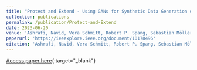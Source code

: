 ```yaml
---
title: "Protect and Extend - Using GANs for Synthetic Data Generation of Time-Series Medical Records"
collection: publications
permalink: /publication/Protect-and-Extend
date: 2023-06-20
venue: 'Ashrafi, Navid, Vera Schmitt, Robert P. Spang, Sebastian Möller, and Jan-Niklas Voigt-Antons. "Protect and Extend-Using GANs for Synthetic Data Generation of Time-Series Medical Records." In 2023 15th International Conference on Quality of Multimedia Experience (QoMEX), pp. 171-176. IEEE, 2023.'
paperurl: 'https://ieeexplore.ieee.org/document/10178496'
citation: 'Ashrafi, Navid, Vera Schmitt, Robert P. Spang, Sebastian Möller, and Jan-Niklas Voigt-Antons. "Protect and Extend-Using GANs for Synthetic Data Generation of Time-Series Medical Records." In 2023 15th International Conference on Quality of Multimedia Experience (QoMEX), pp. 171-176. IEEE, 2023.**Price won:** Diversity and Social Impact Award'
---
```


[Access paper here](https://ieeexplore.ieee.org/document/10178496){:target="_blank"}
